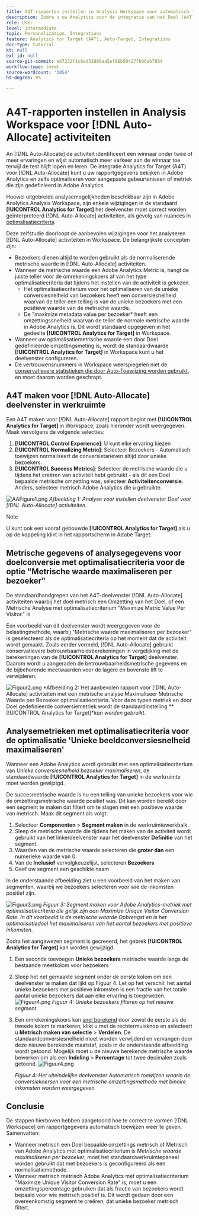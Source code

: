 ```yaml
---
title: A4T-rapporten instellen in Analysis Workspace voor automatisch toegewezen activiteiten
description: Zodra u uw Analytics voor de integratie van het Doel (A4T) op zijn plaats hebt en u auto-Wijs activiteiten in werking stelt, hoe kunt u ervoor zorgen u correct resultaten interpreteert? Voer de volgende stappen uit om A4T-rapporten in Analysis Workspace te configureren om de verwachte resultaten te verkrijgen bij het uitvoeren van activiteiten voor automatisch toewijzen.
role: User
level: Intermediate
topic: Personalization, Integrations
feature: Analytics for Target (A4T), Auto-Target, Integrations
doc-type: tutorial
kt: null
exl-id: null
source-git-commit: eb7232f1c6ed52860aa5ef86b50427fb96ab7894
workflow-type: tm+mt
source-wordcount: '1054'
ht-degree: 0%

---
```


# A4T-rapporten instellen in Analysis Workspace voor [!DNL Auto-Allocate] activiteiten

An [!DNL Auto-Allocate] de activiteit identificeert een winnaar onder twee of meer ervaringen en wijst automatisch meer verkeer aan de winnaar toe terwijl de test blijft lopen en leren. De integratie Analytics for Target (A4T) voor [!DNL Auto-Allocate] kunt u uw rapportgegevens bekijken in Adobe Analytics en zelfs optimaliseren voor aangepaste gebeurtenissen of metriek die zijn gedefinieerd in Adobe Analytics.

Hoewel uitgebreide analysemogelijkheden beschikbaar zijn in Adobe Analytics Analysis Workspace, zijn enkele wijzigingen in de standaard **[!UICONTROL Analytics for Target]** het deelvenster moet correct worden geïnterpreteerd [!DNL Auto-Allocate] activiteiten, als gevolg van nuances in [optimalisatiecriteria](https://experienceleague.adobe.com/docs/target/using/integrate/a4t/a4t-at-aa.html?lang=en#supported).

Deze zelfstudie doorloopt de aanbevolen wijzigingen voor het analyseren [!DNL Auto-Allocate] activiteiten in Workspace. De belangrijkste concepten zijn:

* Bezoekers dienen altijd te worden gebruikt als de normaliserende metrische waarde in [!DNL Auto-Allocate] activiteiten.
* Wanneer de metrische waarde een Adobe Analytics Metric is, hangt de juiste teller voor de omrekeningskoers af van het type optimalisatiecriteria dat tijdens het instellen van de activiteit is gekozen.
   * Het optimalisatiecriterium voor het optimaliseren van de unieke conversiesnelheid van bezoekers heeft een conversiesnelheid waarvan de teller een telling is van de unieke bezoekers met een positieve waarde van de metrische waarde.
   * De &quot;maximize metadata value per bezoeker* heeft een omzettingssnelheid waarvan de teller de normale metrische waarde in Adobe Analytics is. Dit wordt standaard opgegeven in het gedeelte **[!UICONTROL Analytics for Target]** in Workspace.
* Wanneer uw optimalisatiemetrische waarde een door Doel gedefinieerde omzettingsmeting is, wordt de standaardwaarde **[!UICONTROL Analytics for Target]** in Workspace kunt u het deelvenster configureren.
* De vertrouwensnummers in Workspace weerspiegelen niet de [conservatievere statistieken die door Auto-Toewijzing worden gebruikt](https://experienceleague.adobe.com/docs/target/using/activities/auto-allocate/automated-traffic-allocation.html?lang=en#section_98388996F0584E15BF3A99C57EEB7629), en moet daarom worden geschrapt.


## A4T maken voor [!DNL Auto-Allocate] deelvenster in werkruimte

Een A4T maken voor [!DNL Auto-Allocate] rapport begint met **[!UICONTROL Analytics for Target]** in Workspace, zoals hieronder wordt weergegeven. Maak vervolgens de volgende selecties:

1. **[!UICONTROL Control Experience]**: U kunt elke ervaring kiezen
2. **[!UICONTROL Normalizing Metric]**: Selecteer Bezoekers - Automatisch toewijzen normaliseert de conversietarieven altijd door unieke bezoekers.
3. **[!UICONTROL Success Metrics]**: Selecteer de metrische waarde die u tijdens het creëren van activiteit hebt gebruikt - als dit een Doel bepaalde metrische omzetting was, selecteer **Activiteitenconversie**. Anders, selecteer metrisch Adobe Analytics die u gebruikte.

![AAFigure1.png](assets/AAFigure1.png)
*Afbeelding 1: Analyse voor instellen deelvenster Doel voor [!DNL Auto-Allocate] activiteiten.*

>[!NOTE]
>
> U kunt ook een vooraf gebouwde **[!UICONTROL Analytics for Target]** als u op de koppeling klikt in het rapportscherm in Adobe Target.

## Metrische gegevens of analysegegevens voor doelconversie met optimalisatiecriteria voor de optie &quot;Metrische waarde maximaliseren per bezoeker&quot;

De standaardhandgrepen van het A4T-deelvenster [!DNL Auto-Allocate] activiteiten waarbij het doel metrisch een Omzetting van het Doel, of een Metrische Analyse met optimalisatiecriterium &quot;Maximize Metric Value Per Visitor.&quot; is

Een voorbeeld van dit deelvenster wordt weergegeven voor de belastingmethode, waarbij &quot;Metrische waarde maximaliseren per bezoeker&quot; is geselecteerd als de optimalisatiecriteria op het moment dat de activiteit wordt gemaakt. Zoals eerder vermeld, [!DNL Auto-Allocate] gebruikt conservatievere betrouwbaarheidsberekeningen in vergelijking met de berekeningen van de **[!UICONTROL Analytics for Target]** deelvenster. Daarom wordt u aangeraden de betrouwbaarheidsmetrische gegevens en de bijbehorende meetwaarden voor de lagere en bovenste lift te verwijderen.

![Figuur2.png](assets/AAFigure2.png)
*Afbeelding 2: Het aanbevolen rapport voor [!DNL Auto-Allocate] activiteiten met een metrische analyse Maximaliseer Metrische Waarde per Bezoeker optimalisatiecriteria. Voor deze typen metriek en door Doel gedefinieerde conversiemetriek wordt de standaardinstelling **[!UICONTROL Analytics for Target]**kan worden gebruikt.*


## Analysemetrieken met optimalisatiecriteria voor de optimalisatie &#39;Unieke beeldconversiesnelheid maximaliseren&#39;

Wanneer een Adobe Analytics wordt gebruikt met een optimalisatiecriterium van *Unieke conversiesnelheid bezoeker maximaliseren*, de standaardwaarde **[!UICONTROL Analytics for Target]** in de werkruimte moet worden gewijzigd.

De succesmetrische waarde is nu een telling van unieke bezoekers voor wie de omzettingsmetrische waarde positief was. Dit kan worden bereikt door een segment te maken dat filtert om te slagen met een positieve waarde van metrisch. Maak dit segment als volgt:

1. Selecteer **Componenten** > **Segment maken** in de werkruimtewerkbalk.
1. Sleep de metrische waarde die tijdens het maken van de activiteit wordt gebruikt van het linkerdeelvenster naar het deelvenster **Definitie** van het segment.
1. Waarden van de metrische waarde selecteren die **groter dan** een numerieke waarde van 0.
1. Van de **Inclusief** vervolgkeuzelijst, selecteren **Bezoekers**
1. Geef uw segment een geschikte naam

In de onderstaande afbeelding ziet u een voorbeeld van het maken van segmenten, waarbij we bezoekers selecteren voor wie de inkomsten positief zijn.

![Figuur3.png](assets/AAFigure3.png)
*Figuur 3: Segment maken voor Adobe Analytics-metriek met optimalisatiecriteria die gelijk zijn aan Maximize Unique Visitor Conversion Rate. In dit voorbeeld is de metrische waarde Opbrengst en is het optimalisatiedoel het maximaliseren van het aantal bezoekers met positieve inkomsten.*

Zodra het aangewezen segment is gecreeerd, het gebrek  **[!UICONTROL Analytics for Target]** kan worden gewijzigd.

1. Een seconde toevoegen **Unieke bezoekers** metrische waarde langs de bestaande meetkolom voor bezoekers
2. Sleep het net gemaakte segment onder de eerste kolom om een deelvenster te maken dat lijkt op Figuur 4. Let op het verschil: het aantal unieke bezoekers met positieve inkomsten is een fractie van het totale aantal unieke bezoekers dat aan elke ervaring is toegewezen.
   ![Figuur4.png](assets/AAFigure4.png)
   *Figuur 4: Unieke bezoekers filteren op het nieuwe segment*
3. Een omrekeningskoers kan [snel berekend](https://experienceleague.adobe.com/docs/analytics-learn/tutorials/components/calculated-metrics/quick-calculated-metrics-in-analysis-workspace.html?lang=en) door zowel de eerste als de tweede kolom te markeren, klikt u met de rechtermuisknop en selecteert u **Metrisch maken van selectie** > **Verdelen**. De standaardconversiesnelheid moet worden verwijderd en vervangen door deze nieuwe berekende maatstaf, zoals in de onderstaande afbeelding wordt getoond. Mogelijk moet u de nieuwe berekende metrische waarde bewerken om als een **Indeling** > **Percentage** tot twee decimalen zoals getoond.
   ![Figuur4.png](assets/AAFigure5.png)

   *Figuur 4: Het uiteindelijke deelvenster Automatisch toewijzen waarin de conversiekoersen voor een metrische omzettingsmethode met binaire inkomsten worden weergegeven*


## Conclusie

De stappen hierboven hebben aangetoond hoe te correct te vormen [!DNL Workspace] om rapportgegevens automatisch toewijzen weer te geven. Samenvatten:

* Wanneer metrisch een Doel bepaalde omzettings metrisch of Metrisch van Adobe Analytics met optimalisatiecriterium is *Metrische waarde maximaliseren per bezoeker*, moet het standaardwerkruimtepaneel worden gebruikt dat met bezoekers is geconfigureerd als een normalisatiemethode.
* Wanneer metrisch metrisch Adobe Analytics met optimalisatiecriterium &quot;Maximize Unique Visitor Conversion Rate&quot; is, moet u een omzettingspercentage gebruiken dat als fractie van bezoekers wordt bepaald voor wie metrisch positief is. Dit wordt gedaan door een overeenkomstig segment te creëren, dat unieke bezoeker metrisch filtert.

